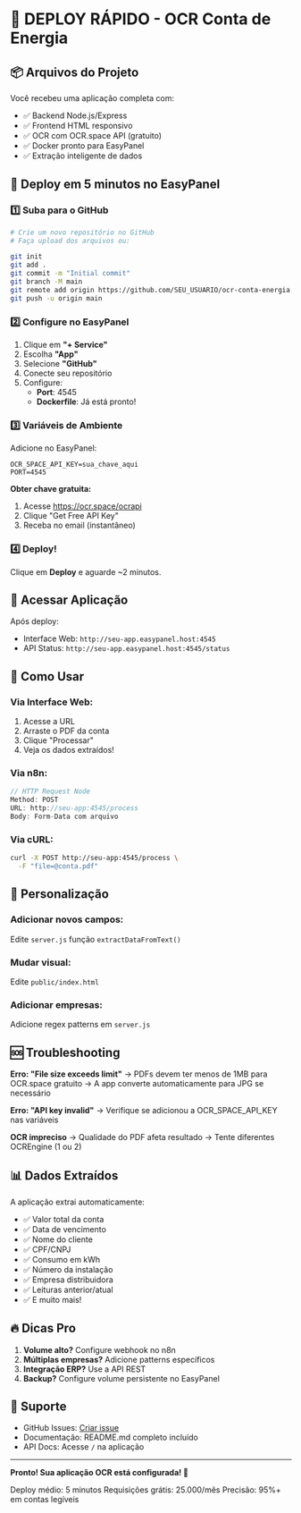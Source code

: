 # 🚀 DEPLOY RÁPIDO - OCR Conta de Energia

## 📦 Arquivos do Projeto

Você recebeu uma aplicação completa com:
- ✅ Backend Node.js/Express
- ✅ Frontend HTML responsivo
- ✅ OCR com OCR.space API (gratuito)
- ✅ Docker pronto para EasyPanel
- ✅ Extração inteligente de dados

## 🎯 Deploy em 5 minutos no EasyPanel

### 1️⃣ Suba para o GitHub

```bash
# Crie um novo repositório no GitHub
# Faça upload dos arquivos ou:

git init
git add .
git commit -m "Initial commit"
git branch -M main
git remote add origin https://github.com/SEU_USUARIO/ocr-conta-energia.git
git push -u origin main
```

### 2️⃣ Configure no EasyPanel

1. Clique em **"+ Service"**
2. Escolha **"App"**
3. Selecione **"GitHub"**
4. Conecte seu repositório
5. Configure:
   - **Port**: 4545
   - **Dockerfile**: Já está pronto!

### 3️⃣ Variáveis de Ambiente

Adicione no EasyPanel:
```
OCR_SPACE_API_KEY=sua_chave_aqui
PORT=4545
```

**Obter chave gratuita:**
1. Acesse https://ocr.space/ocrapi
2. Clique "Get Free API Key"
3. Receba no email (instantâneo)

### 4️⃣ Deploy!

Clique em **Deploy** e aguarde ~2 minutos.

## 🔗 Acessar Aplicação

Após deploy:
- Interface Web: `http://seu-app.easypanel.host:4545`
- API Status: `http://seu-app.easypanel.host:4545/status`

## 📱 Como Usar

### Via Interface Web:
1. Acesse a URL
2. Arraste o PDF da conta
3. Clique "Processar"
4. Veja os dados extraídos!

### Via n8n:
```javascript
// HTTP Request Node
Method: POST
URL: http://seu-app:4545/process
Body: Form-Data com arquivo
```

### Via cURL:
```bash
curl -X POST http://seu-app:4545/process \
  -F "file=@conta.pdf"
```

## 🎨 Personalização

### Adicionar novos campos:
Edite `server.js` função `extractDataFromText()`

### Mudar visual:
Edite `public/index.html`

### Adicionar empresas:
Adicione regex patterns em `server.js`

## 🆘 Troubleshooting

**Erro: "File size exceeds limit"**
→ PDFs devem ter menos de 1MB para OCR.space gratuito
→ A app converte automaticamente para JPG se necessário

**Erro: "API key invalid"**
→ Verifique se adicionou a OCR_SPACE_API_KEY nas variáveis

**OCR impreciso**
→ Qualidade do PDF afeta resultado
→ Tente diferentes OCREngine (1 ou 2)

## 📊 Dados Extraídos

A aplicação extrai automaticamente:
- ✅ Valor total da conta
- ✅ Data de vencimento  
- ✅ Nome do cliente
- ✅ CPF/CNPJ
- ✅ Consumo em kWh
- ✅ Número da instalação
- ✅ Empresa distribuidora
- ✅ Leituras anterior/atual
- ✅ E muito mais!

## 🔥 Dicas Pro

1. **Volume alto?** Configure webhook no n8n
2. **Múltiplas empresas?** Adicione patterns específicos
3. **Integração ERP?** Use a API REST
4. **Backup?** Configure volume persistente no EasyPanel

## 💬 Suporte

- GitHub Issues: [Criar issue](https://github.com/SEU_USUARIO/ocr-conta-energia/issues)
- Documentação: README.md completo incluído
- API Docs: Acesse `/` na aplicação

---

**Pronto! Sua aplicação OCR está configurada! 🎉**

Deploy médio: 5 minutos
Requisições grátis: 25.000/mês
Precisão: 95%+ em contas legíveis
